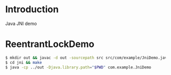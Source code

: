 # Introduction

Java JNI demo

# ReentrantLockDemo

```bash
$ mkdir out && javac -d out -sourcepath src src/com/example/JniDemo.java
$ cd jni && make
$ java -cp ../out -Djava.library.path="$PWD" com.example.JniDemo
```